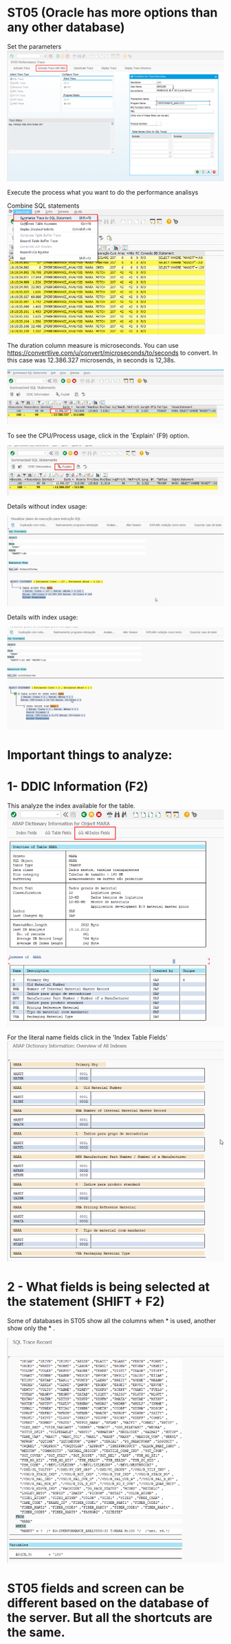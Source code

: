 # ST05 (Oracle has more options than any other database) 

Set the parameters 
![](ST05_1.png)

Execute the process what you want to do the performance analisys 

Combine SQL statements
![](ST05_15.png)

The duration column measure is microseconds. You can use https://convertlive.com/u/convert/microseconds/to/seconds to convert. 
In this case was 12.386.327 microsends, in seconds is 12,38s. 

![](ST05_14.png)

To see the CPU/Process usage, click in the 'Explain' (F9) option.

![](ST05_17.png)

Details without index usage: 

![](ST05_18.png)

Details with index usage: 

![](ST05_19.png)

# Important things to analyze: 

# 1- DDIC Information (F2)

This analyze the index available for the table. 
![](ST05_13.png)

For the literal name fields click in the 'Index Table Fields' 
![](ST05_12.png)

# 2 - What fields is being selected at the statement (SHIFT + F2)

Some of databases in ST05 show all the columns when * is used, another show only the * . 

![](ST05_5.png)

# ST05 fields and screen can be different based on the database of the server. But all the shortcuts are the same.





